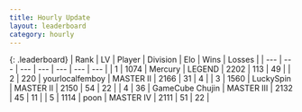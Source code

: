 ```yaml
---
title: Hourly Update
layout: leaderboard
category: hourly
---
```


{: .leaderboard}
| Rank | LV | Player | Division | Elo | Wins | Losses |
| --- | --- | --- | --- | --- | --- | --- |
| <span data-change="0">1</span> | 1074 | <span title="ID: 692745">Mercury</span> | LEGEND | <span data-change="0">2202</span> | <span data-change="0">113</span> | <span data-change="0">49</span> |
| <span data-change="1">2</span> | 220 | <span title="ID: 719486">yourlocalfemboy</span> | MASTER II | <span data-change="25">2166</span> | <span data-change="2">31</span> | <span data-change="0">4</span> |
| <span data-change="-1">3</span> | 1560 | <span title="ID: 498412">LuckySpin</span> | MASTER II | <span data-change="0">2150</span> | <span data-change="0">54</span> | <span data-change="0">22</span> |
| <span data-change="0">4</span> | 36 | <span title="ID: 754306">GameCube Chujin</span> | MASTER III | <span data-change="11">2132</span> | <span data-change="1">45</span> | <span data-change="0">11</span> |
| <span data-change="0">5</span> | 1114 | <span title="ID: 540690">poon</span> | MASTER IV | <span data-change="0">2111</span> | <span data-change="0">51</span> | <span data-change="0">22</span> |